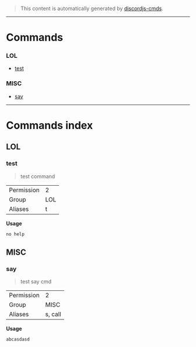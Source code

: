 > This content is automatically generated by [discordjs-cmds](https://github.com/zekroTJA/discordjs-cmds).

---

# Commands

### LOL

- [test](#test)

### MISC

- [say](#say)


---

# Commands index

## LOL

### test

> test command

| | |
| --------- | --------- |
| Permission | 2 |
| Group | LOL |
| Aliases | t |

**Usage**

```php
no help
```



## MISC

### say

> test say cmd

| | |
| --------- | --------- |
| Permission | 2 |
| Group | MISC |
| Aliases | s, call |

**Usage**

```php
abcasdasd
```



